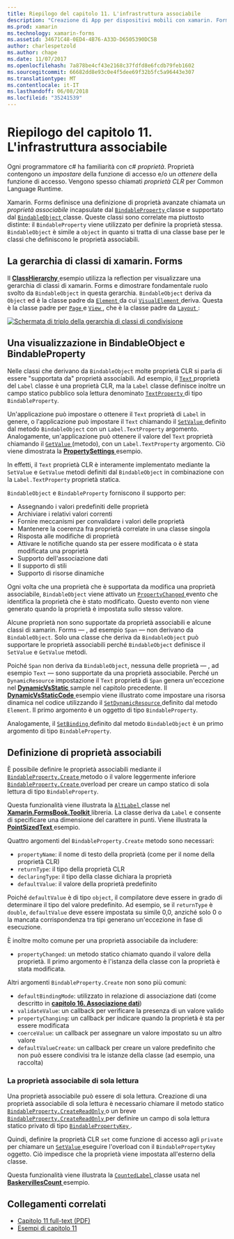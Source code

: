 ```yaml
---
title: Riepilogo del capitolo 11. L'infrastruttura associabile
description: "Creazione di App per dispositivi mobili con xamarin. Forms: riepilogo del capitolo 11. L'infrastruttura associabile"
ms.prod: xamarin
ms.technology: xamarin-forms
ms.assetid: 34671C48-0ED4-4B76-A33D-D6505390DC5B
author: charlespetzold
ms.author: chape
ms.date: 11/07/2017
ms.openlocfilehash: 7a878be4cf43e2168c37fdfd8e6fcdb79feb1602
ms.sourcegitcommit: 66682dd8e93c0e4f5dee69f32b5fc5a96443e307
ms.translationtype: MT
ms.contentlocale: it-IT
ms.lasthandoff: 06/08/2018
ms.locfileid: "35241539"
---
```

# <a name="summary-of-chapter-11-the-bindable-infrastructure"></a>Riepilogo del capitolo 11. L'infrastruttura associabile

Ogni programmatore c# ha familiarità con c# *proprietà*. Proprietà contengono un *impostare* della funzione di accesso e/o un *ottenere* della funzione di accesso. Vengono spesso chiamati *proprietà CLR* per Common Language Runtime.

Xamarin. Forms definisce una definizione di proprietà avanzate chiamata un *proprietà associabile* incapsulate dal [ `BindableProperty` ](https://developer.xamarin.com/api/type/Xamarin.Forms.BindableProperty/) classe e supportato dal [ `BindableObject` ](https://developer.xamarin.com/api/type/Xamarin.Forms.BindableObject/)classe. Queste classi sono correlate ma piuttosto distinte: il `BindableProperty` viene utilizzato per definire la proprietà stessa. `BindableObject` è simile a `object` in quanto si tratta di una classe base per le classi che definiscono le proprietà associabili.

## <a name="the-xamarinforms-class-hierarchy"></a>La gerarchia di classi di xamarin. Forms

Il [ **ClassHierarchy** ](https://github.com/xamarin/xamarin-forms-book-samples/tree/master/Chapter11/ClassHierarchy) esempio utilizza la reflection per visualizzare una gerarchia di classi di xamarin. Forms e dimostrare fondamentale ruolo svolto da `BindableObject` in questa gerarchia. `BindableObject` deriva da `Object` ed è la classe padre da [ `Element` ](https://developer.xamarin.com/api/type/Xamarin.Forms.Element/) da cui [ `VisualElement` ](https://developer.xamarin.com/api/type/Xamarin.Forms.VisualElement/) deriva. Questa è la classe padre per [ `Page` ](https://developer.xamarin.com/api/type/Xamarin.Forms.Page/) e [ `View` ](https://developer.xamarin.com/api/type/Xamarin.Forms.View/), che è la classe padre da [ `Layout` ](https://developer.xamarin.com/api/type/Xamarin.Forms.Layout/):

[![Schermata di triplo della gerarchia di classi di condivisione](images/ch11fg01-small.png "classe gerarchia condivisione")](images/ch11fg01-large.png#lightbox "condivisione gerarchia di classe")

## <a name="a-peek-into-bindableobject-and-bindableproperty"></a>Una visualizzazione in BindableObject e BindableProperty

Nelle classi che derivano da `BindableObject` molte proprietà CLR si parla di essere "supportata da" proprietà associabili. Ad esempio, il [ `Text` ](https://developer.xamarin.com/api/property/Xamarin.Forms.Label.Text/) proprietà del `Label` classe è una proprietà CLR, ma la `Label` classe definisce inoltre un campo statico pubblico sola lettura denominato [ `TextProperty` ](https://developer.xamarin.com/api/property/Xamarin.Forms.Label.TextProperty/) di tipo `BindableProperty`.

Un'applicazione può impostare o ottenere il `Text` proprietà di `Label` in genere, o l'applicazione può impostare il `Text` chiamando il [ `SetValue` ](https://developer.xamarin.com/api/member/Xamarin.Forms.BindableObject.SetValue/p/Xamarin.Forms.BindableProperty/System.Object/) definito dal metodo `BindableObject` con un `Label.TextProperty` argomento. Analogamente, un'applicazione può ottenere il valore del `Text` proprietà chiamando il [ `GetValue` ](https://developer.xamarin.com/api/member/Xamarin.Forms.BindableObject.GetValue/p/Xamarin.Forms.BindableProperty/) (metodo), con un `Label.TextProperty` argomento. Ciò viene dimostrata la [ **PropertySettings** ](https://github.com/xamarin/xamarin-forms-book-samples/tree/master/Chapter11/PropertySettings) esempio.

In effetti, il `Text` proprietà CLR è interamente implementato mediante la `SetValue` e `GetValue` metodi definiti dal `BindableObject` in combinazione con la `Label.TextProperty` proprietà statica.

`BindableObject` e `BindableProperty` forniscono il supporto per:

- Assegnando i valori predefiniti delle proprietà
- Archiviare i relativi valori correnti
- Fornire meccanismi per convalidare i valori delle proprietà
- Mantenere la coerenza fra proprietà correlate in una classe singola
- Risposta alle modifiche di proprietà
- Attivare le notifiche quando sta per essere modificata o è stata modificata una proprietà
- Supporto dell'associazione dati
- Il supporto di stili
- Supporto di risorse dinamiche

Ogni volta che una proprietà che è supportata da modifica una proprietà associabile, `BindableObject` viene attivato un [ `PropertyChanged` ](https://developer.xamarin.com/api/event/Xamarin.Forms.BindableObject.PropertyChanged/) evento che identifica la proprietà che è stato modificato. Questo evento non viene generato quando la proprietà è impostata sullo stesso valore.

Alcune proprietà non sono supportate da proprietà associabili e alcune classi di xamarin. Forms &mdash; , ad esempio `Span` &mdash; non derivano da `BindableObject`. Solo una classe che deriva da `BindableObject` può supportare le proprietà associabili perché `BindableObject` definisce il `SetValue` e `GetValue` metodi.

Poiché `Span` non deriva da `BindableObject`, nessuna delle proprietà &mdash; , ad esempio `Text` &mdash; sono supportate da una proprietà associabile. Perché un `DynamicResource` impostazione il `Text` proprietà di `Span` genera un'eccezione nel [ **DynamicVsStatic** ](https://github.com/xamarin/xamarin-forms-book-samples/tree/master/Chapter10/DynamicVsStatic) sample nel capitolo precedente. Il [ **DynamicVsStaticCode** ](https://github.com/xamarin/xamarin-forms-book-samples/tree/master/Chapter11/DynamicVsStaticCode) esempio viene illustrato come impostare una risorsa dinamica nel codice utilizzando il [ `SetDynamicResource` ](https://developer.xamarin.com/api/member/Xamarin.Forms.Element.SetDynamicResource/p/Xamarin.Forms.BindableProperty/System.String/) definito dal metodo `Element`. Il primo argomento è un oggetto di tipo `BindableProperty`.

Analogamente, il [ `SetBinding` ](https://developer.xamarin.com/api/member/Xamarin.Forms.BindableObject.SetBinding/p/Xamarin.Forms.BindableProperty/Xamarin.Forms.BindingBase/) definito dal metodo `BindableObject` è un primo argomento di tipo `BindableProperty`.

## <a name="defining-bindable-properties"></a>Definizione di proprietà associabili

È possibile definire le proprietà associabili mediante il [ `BindableProperty.Create` ](https://developer.xamarin.com/api/member/Xamarin.Forms.BindableProperty.Create/p/System.String/System.Type/System.Type/System.Object/Xamarin.Forms.BindingMode/Xamarin.Forms.BindableProperty+ValidateValueDelegate/Xamarin.Forms.BindableProperty+BindingPropertyChangedDelegate/Xamarin.Forms.BindableProperty+BindingPropertyChangingDelegate/Xamarin.Forms.BindableProperty+CoerceValueDelegate/Xamarin.Forms.BindableProperty+CreateDefaultValueDelegate/) metodo o il valore leggermente inferiore [ `BindableProperty.Create` ](https://developer.xamarin.com/api/member/Xamarin.Forms.BindableProperty.Create/p/System.String/System.Type/System.Type/System.Object/Xamarin.Forms.BindingMode/Xamarin.Forms.BindableProperty+ValidateValueDelegate/Xamarin.Forms.BindableProperty+BindingPropertyChangedDelegate/Xamarin.Forms.BindableProperty+BindingPropertyChangingDelegate/Xamarin.Forms.BindableProperty+CoerceValueDelegate/) overload per creare un campo statico di sola lettura di tipo `BindableProperty`.

Questa funzionalità viene illustrata la [ `AltLabel` ](https://github.com/xamarin/xamarin-forms-book-samples/blob/master/Libraries/Xamarin.FormsBook.Toolkit/Xamarin.FormsBook.Toolkit/AltLabel.cs) classe nel [ **Xamarin.FormsBook.Toolkit** ](https://github.com/xamarin/xamarin-forms-book-samples/tree/master/Libraries/Xamarin.FormsBook.Toolkit) libreria. La classe deriva da `Label` e consente di specificare una dimensione del carattere in punti. Viene illustrata la [ **PointSizedText** ](https://github.com/xamarin/xamarin-forms-book-samples/tree/master/Chapter11/PointSizedText) esempio.

Quattro argomenti del `BindableProperty.Create` metodo sono necessari:

- `propertyName`: il nome di testo della proprietà (come per il nome della proprietà CLR)
- `returnType`: il tipo della proprietà CLR
- `declaringType`: il tipo della classe dichiara la proprietà
- `defaultValue`: il valore della proprietà predefinito

Poiché `defaultValue` è di tipo `object`, il compilatore deve essere in grado di determinare il tipo del valore predefinito. Ad esempio, se il `returnType` è `double`, `defaultValue` deve essere impostata su simile 0,0, anziché solo 0 o la mancata corrispondenza tra tipi generano un'eccezione in fase di esecuzione.

È inoltre molto comune per una proprietà associabile da includere:

- `propertyChanged`: un metodo statico chiamato quando il valore della proprietà. Il primo argomento è l'istanza della classe con la proprietà è stata modificata.

Altri argomenti `BindableProperty.Create` non sono più comuni:

- `defaultBindingMode`: utilizzato in relazione di associazione dati (come descritto in [ **capitolo 16. Associazione dati**](chapter16.md))
- `validateValue`: un callback per verificare la presenza di un valore valido
- `propertyChanging`: un callback per indicare quando la proprietà è sta per essere modificata
- `coerceValue`: un callback per assegnare un valore impostato su un altro valore
- `defaultValueCreate`: un callback per creare un valore predefinito che non può essere condivisi tra le istanze della classe (ad esempio, una raccolta)

### <a name="the-read-only-bindable-property"></a>La proprietà associabile di sola lettura

Una proprietà associabile può essere di sola lettura. Creazione di una proprietà associabile di sola lettura è necessario chiamare il metodo statico [ `BindableProperty.CreateReadOnly` ](https://developer.xamarin.com/api/member/Xamarin.Forms.BindableProperty.CreateReadOnly/p/System.String/System.Type/System.Type/System.Object/Xamarin.Forms.BindingMode/Xamarin.Forms.BindableProperty+ValidateValueDelegate/Xamarin.Forms.BindableProperty+BindingPropertyChangedDelegate/Xamarin.Forms.BindableProperty+BindingPropertyChangingDelegate/Xamarin.Forms.BindableProperty+CoerceValueDelegate/Xamarin.Forms.BindableProperty+CreateDefaultValueDelegate/) o un breve [ `BindableProperty.CreateReadOnly` ](https://developer.xamarin.com/api/member/Xamarin.Forms.BindableProperty.CreateReadOnly/p/System.String/System.Type/System.Type/System.Object/Xamarin.Forms.BindingMode/Xamarin.Forms.BindableProperty+ValidateValueDelegate/Xamarin.Forms.BindableProperty+BindingPropertyChangedDelegate/Xamarin.Forms.BindableProperty+BindingPropertyChangingDelegate/Xamarin.Forms.BindableProperty+CoerceValueDelegate/) per definire un campo di sola lettura statico privato di tipo [ `BindablePropertyKey` ](https://developer.xamarin.com/api/type/Xamarin.Forms.BindablePropertyKey/).

Quindi, definire la proprietà CLR `set` come funzione di accesso agli `private` per chiamare un [ `SetValue` ](https://developer.xamarin.com/api/member/Xamarin.Forms.BindableObject.SetValue/p/Xamarin.Forms.BindablePropertyKey/System.Object/) eseguire l'overload con il `BindablePropertyKey` oggetto. Ciò impedisce che la proprietà viene impostata all'esterno della classe.

Questa funzionalità viene illustrata la [ `CountedLabel` ](https://github.com/xamarin/xamarin-forms-book-samples/blob/master/Libraries/Xamarin.FormsBook.Toolkit/Xamarin.FormsBook.Toolkit/CountedLabel.cs) classe usata nel [ **BaskervillesCount** ](https://github.com/xamarin/xamarin-forms-book-samples/tree/master/Chapter11/BaskervillesCount) esempio.



## <a name="related-links"></a>Collegamenti correlati

- [Capitolo 11 full-text (PDF)](https://download.xamarin.com/developer/xamarin-forms-book/XamarinFormsBook-Ch11-Apr2016.pdf)
- [Esempi di capitolo 11](https://github.com/xamarin/xamarin-forms-book-samples/tree/master/Chapter11)
